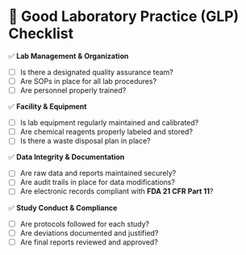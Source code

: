 # 🧪 Good Laboratory Practice (GLP) Checklist  

✅ **Lab Management & Organization**  
- [ ] Is there a designated quality assurance team?  
- [ ] Are SOPs in place for all lab procedures?  
- [ ] Are personnel properly trained?  

✅ **Facility & Equipment**  
- [ ] Is lab equipment regularly maintained and calibrated?  
- [ ] Are chemical reagents properly labeled and stored?  
- [ ] Is there a waste disposal plan in place?  

✅ **Data Integrity & Documentation**  
- [ ] Are raw data and reports maintained securely?  
- [ ] Are audit trails in place for data modifications?  
- [ ] Are electronic records compliant with **FDA 21 CFR Part 11**?  

✅ **Study Conduct & Compliance**  
- [ ] Are protocols followed for each study?  
- [ ] Are deviations documented and justified?  
- [ ] Are final reports reviewed and approved?
